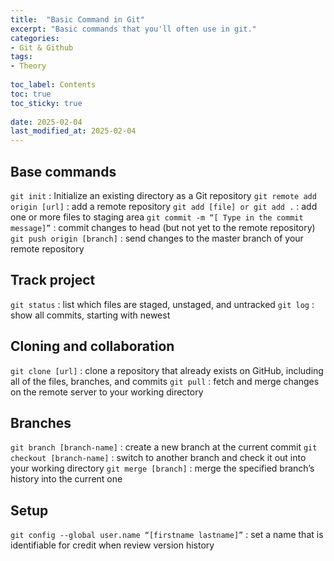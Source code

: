 ```yaml
---
title:  "Basic Command in Git"
excerpt: "Basic commands that you'll often use in git."
categories: 
- Git & Github
tags:
- Theory
 
toc_label: Contents
toc: true
toc_sticky: true
 
date: 2025-02-04
last_modified_at: 2025-02-04
---
```


## Base commands

`git init` : Initialize an existing directory as a Git repository
`git remote add origin [url]` : add a remote repository
`git add [file] or git add .` : add one or more files to staging area
`git commit -m “[ Type in the commit message]”` : commit changes to head (but not yet to the remote repository)
`git push origin [branch]` : send changes to the master branch of your remote repository

## Track project

`git status` : list which files are staged, unstaged, and untracked
`git log` : show all commits, starting with newest

## Cloning and collaboration
`git clone [url]` : clone a repository that already exists on GitHub, including all of the files, branches, and commits
`git pull` : fetch and merge changes on the remote server to your working directory

## Branches
`git branch [branch-name]` : create a new branch at the current commit
`git checkout [branch-name]` : switch to another branch and check it out into your working directory
`git merge [branch]` : merge the specified branch’s history into the current one

## Setup
`git config --global user.name “[firstname lastname]”` : set a name that is identifiable for credit when review version history
